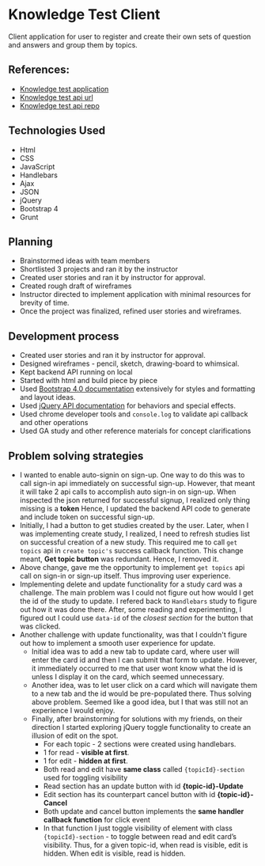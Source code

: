 # Knowledge Test Client

Client application for user to register and create their own sets of question and answers and group them by topics.

## References:
* [Knowledge test application](https://shantalanarayan.github.io/knowledge-test-client/)
* [Knowledge test api url](https://sn-knowledge-test.herokuapp.com/examples)
* [Knowledge test api repo](https://github.com/shantalanarayan/knowledge-test-api)

## Technologies Used
* Html
* CSS
* JavaScript
* Handlebars
* Ajax
* JSON
* jQuery
* Bootstrap 4
* Grunt

## Planning
* Brainstormed ideas with team members
* Shortlisted 3 projects and ran it by the instructor
* Created user stories and ran it by instructor for approval.
* Created rough draft of wireframes
* Instructor directed to implement application with minimal resources for brevity of time.
* Once the project was finalized, refined user stories and wireframes.

## Development process
 * Created user stories and ran it by instructor for approval.
 * Designed wireframes - pencil, sketch, drawing-board to whimsical.
 * Kept backend API running on local
 * Started with html and build piece by piece
 * Used [Bootstrap 4.0 documentation](https://getbootstrap.com/docs/4.0/getting-started/introduction/) extensively for styles and formatting and layout ideas.
 * Used [jQuery API documentation](https://api.jquery.com/) for behaviors and special effects.
 * Used chrome developer tools and `console.log` to validate api callback and other operations
 * Used GA study and other reference materials for concept clarifications

## Problem solving strategies
 * I wanted to enable auto-signin on sign-up. One way to do this was to call sign-in api immediately on successful sign-up. However, that meant it will take 2 api calls to accomplish auto sign-in on sign-up. When inspected the json returned for successful signup, I realized only thing missing is a **token** Hence, I updated the backend API code to generate and include token on successful sign-up.
 * Initially, I had a button to get studies created by the user. Later, when I was implementing create study, I realized, I need to refresh studies list on successful creation of a new study. This required me to call `get topics` api in `create topic's` success callback function. This change meant, **Get topic button** was redundant. Hence, I removed it.
 * Above change, gave me the opportunity to implement `get topics` api call on sign-in or sign-up itself. Thus improving user experience.
 * Implementing delete and update functionality for a study card was a challenge. The main problem was I could not figure out how would I get the id of the study to update. I refered back to `Handlebars` study to figure out how it was done there. After, some reading and experimenting, I figured out I could use `data-id` of the *closest section* for the button that was clicked.
 * Another challenge with update functionality, was that I couldn't figure out how to implement a smooth user experience for update.
   - Initial idea was to add a new tab to update card, where user will enter the card id and then I can submit that form to update. However, it immediately occurred to me that user wont know what the id is unless I display it on the card, which seemed unnecessary.
   - Another idea, was to let user click on a card which will navigate them to a new tab and the id would be pre-populated there. Thus solving above problem. Seemed like a good idea, but I that was still not an experience I would enjoy.
   - Finally, after brainstorming for solutions with my friends, on their direction I started exploring jQuery toggle functionality to create an illusion of edit on the spot.
     - For each topic - 2 sections were created using handlebars.
     - 1 for read - **visible at first**.
     - 1 for edit - **hidden at first**.
     - Both read and edit have **same class** called `{topicId}-section` used for toggling visibility
     - Read section has an update button with id **{topic-id}-Update**
     - Edit section has its counterpart cancel button with id **{topic-id}-Cancel**
     - Both update and cancel button implements the **same handler callback function** for click event
     - In that function I just toggle visibility of element with class  `{topicId}-section` - to toggle between read and edit card’s visibility. Thus, for a given topic-id, when read is visible, edit is hidden. When edit is visible, read is hidden.
